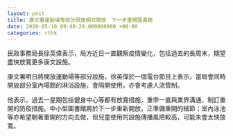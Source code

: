 ```yaml
---
layout: post
title: 康文署運動場等部分設施明日開放　下一步重開圖書館
date: 2020-05-10 09:40:29.000000000 +08:00
categories: rthk
---
```


民政事務局長徐英偉表示，局方近日一直觀察疫情變化，包括過去的長周末，期望盡快放寬更多康文設施。

康文署明日將開放運動場等部分設施，徐英偉於一個電台節目上表示，當局會同時開放部分室內場館的淋浴設施，會隔開使用，亦會考慮人流管制。

他表示，過去一星期包括健身中心等都有放寬措施，重申一直與業界溝通，制訂重開的防疫措施。中小型圖書館將於下一步重新開放，正準備重開的細節；室內泳池等亦希望朝著重開的方向去做，但兒童使用的設施傳播風險較高，可能未會太快放寬。
